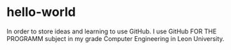 # hello-world
In order to store ideas and learning to use GitHub.
I use GitHub FOR THE PROGRAMM subject in my grade Computer Engineering in Leon University.

